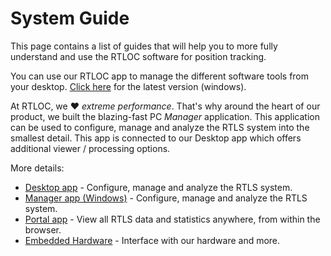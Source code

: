 # System Guide
This page contains a list of guides that will help you to more fully understand and use the RTLOC software for position tracking.

You can use our RTLOC app to manage the different software tools from your desktop. <a href="https://app.rtloc.com/download">Click here</a> for the latest version (windows).

At RTLOC, we :heart: _extreme performance_. That's why around the heart of our product, we built the blazing-fast PC *Manager* application. This application can be used to configure, manage and analyze the RTLS system into the smallest detail. This app is connected to our Desktop app which offers additional viewer / processing options.

More details:

* [Desktop app](/hub/) - Configure, manage and analyze the RTLS system.
* [Manager app (Windows)](/manager/) - Configure, manage and analyze the RTLS system.
* [Portal app](/web/) - View all RTLS data and statistics anywhere, from within the browser.
* [Embedded Hardware](/embedded/) - Interface with our hardware and more.